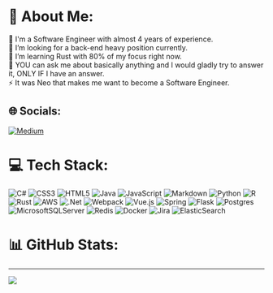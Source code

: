 # 💫 About Me:
🔭 I'm a Software Engineer with almost 4 years of experience.<br>👯 I’m looking for a back-end heavy position currently.<br>🌱 I’m learning Rust with 80% of my focus right now.<br>💬 YOU can ask me about basically anything and I would gladly try to answer it, ONLY IF I have an answer.<br>⚡ It was Neo that makes me want to become a Software Engineer.


## 🌐 Socials:
[![Medium](https://img.shields.io/badge/Medium-12100E?logo=medium&logoColor=white)](https://medium.com/@itwasneo) 

# 💻 Tech Stack:
![C#](https://img.shields.io/badge/c%23-%23239120.svg?style=flat&logo=c-sharp&logoColor=white) ![CSS3](https://img.shields.io/badge/css3-%231572B6.svg?style=flat&logo=css3&logoColor=white) ![HTML5](https://img.shields.io/badge/html5-%23E34F26.svg?style=flat&logo=html5&logoColor=white) ![Java](https://img.shields.io/badge/java-%23ED8B00.svg?style=flat&logo=java&logoColor=white) ![JavaScript](https://img.shields.io/badge/javascript-%23323330.svg?style=flat&logo=javascript&logoColor=%23F7DF1E) ![Markdown](https://img.shields.io/badge/markdown-%23000000.svg?style=flat&logo=markdown&logoColor=white) ![Python](https://img.shields.io/badge/python-3670A0?style=flat&logo=python&logoColor=ffdd54) ![R](https://img.shields.io/badge/r-%23276DC3.svg?style=flat&logo=r&logoColor=white) ![Rust](https://img.shields.io/badge/rust-%23000000.svg?style=flat&logo=rust&logoColor=white) ![AWS](https://img.shields.io/badge/AWS-%23FF9900.svg?style=flat&logo=amazon-aws&logoColor=white) ![.Net](https://img.shields.io/badge/.NET-5C2D91?style=flat&logo=.net&logoColor=white) ![Webpack](https://img.shields.io/badge/webpack-%238DD6F9.svg?style=flat&logo=webpack&logoColor=black) ![Vue.js](https://img.shields.io/badge/vuejs-%2335495e.svg?style=flat&logo=vuedotjs&logoColor=%234FC08D) ![Spring](https://img.shields.io/badge/spring-%236DB33F.svg?style=flat&logo=spring&logoColor=white) ![Flask](https://img.shields.io/badge/flask-%23000.svg?style=flat&logo=flask&logoColor=white) ![Postgres](https://img.shields.io/badge/postgres-%23316192.svg?style=flat&logo=postgresql&logoColor=white) ![MicrosoftSQLServer](https://img.shields.io/badge/Microsoft%20SQL%20Sever-CC2927?style=flat&logo=microsoft%20sql%20server&logoColor=white) ![Redis](https://img.shields.io/badge/redis-%23DD0031.svg?style=flat&logo=redis&logoColor=white) ![Docker](https://img.shields.io/badge/docker-%230db7ed.svg?style=flat&logo=docker&logoColor=white) ![Jira](https://img.shields.io/badge/jira-%230A0FFF.svg?style=flat&logo=jira&logoColor=white) ![ElasticSearch](https://img.shields.io/badge/-ElasticSearch-005571?style=flat&logo=elasticsearch)
# 📊 GitHub Stats:
<!---
![](https://github-readme-stats.vercel.app/api?username=itwasneo&theme=tokyonight&hide_border=false&include_all_commits=false&count_private=false)<br/>
![](https://github-readme-streak-stats.herokuapp.com/?user=itwasneo&theme=tokyonight&hide_border=false)<br/>

![](https://github-readme-stats.vercel.app/api/top-langs/?username=itwasneo&theme=tokyonight&hide_border=false&include_all_commits=false&count_private=false&layout=compact)
--->
---
[![](https://visitcount.itsvg.in/api?id=itwasneo&icon=0&color=0)](https://visitcount.itsvg.in)
